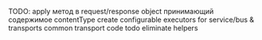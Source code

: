 TODO:
    apply метод в request/response object принимающий содержимое contentType
    create configurable executors for service/bus & transports
    common transport code
    todo eliminate helpers